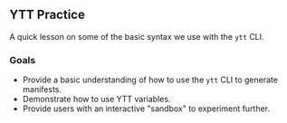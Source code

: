 
## YTT Practice

A quick lesson on some of the basic syntax we use with the `ytt` CLI.

### Goals
- Provide a basic understanding of how to use the `ytt` CLI to generate manifests.
- Demonstrate how to use YTT variables.
- Provide users with an interactive "sandbox" to experiment further.
